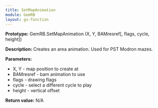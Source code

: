 ```yaml
---
title: SetMapAnimation
module: GemRB
layout: gs-function
---
```


**Prototype:** GemRB.SetMapAnimation (X, Y, BAMresref[, flags, cycle, height])

**Description:** Creates an area animation. Used for PST Modron mazes.

**Parameters:** 
  * X, Y - map position to create at
  * BAMresref - bam animation to use
  * flags - drawing flags
  * cycle - select a different cycle to play
  * height - vertical offset 

**Return value:** N/A

